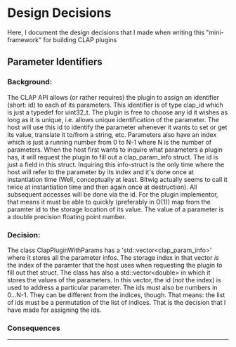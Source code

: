Design Decisions
================

Here, I document the design decisions that I made when writing this "mini-framework" for building
CLAP plugins


Parameter Identifiers
---------------------

### Background:

The CLAP API allows (or rather requires) the plugin to assign an identifier (short: id) to each of 
its parameters. This identifier is of type clap_id which is just a typedef for uint32_t. The plugin
is free to choose any id it wishes as long as it is unique, i.e. allows unique identification of the
parameter. The host will use this id to identify the parameter whenever it wants to set or get its 
value, translate it to/from a string, etc. Parameters also have an index which is just a running 
number from 0 to N-1 where N is the number of parameters. When the host first wants to inquire what
parameters a plugin has, it will request the plugin to fill out a clap_param_info struct. The id is
just a field in this struct. Inquiring this info-struct is the only time where the host will refer 
to the parameter by its index and it's done once at instantiation time (Well, conceptually at least. 
Bitwig actually seems to call it twice at instantiation time and then again once at destruction). 
All subsequent accesses will be done via the id. For the plugin implementor, that means it must be 
able to quickly (preferably in O(1)) map from the paramter id to the storage location of its value.
The value of a parameter is a double precision floating point number.


### Decision:

The class ClapPluginWithParams has a 'std::vector<clap_param_info>' where it stores all the parameter
infos. The storage index in that vector *is* the index of the paramter that the host uses when 
requesting the plugin to fill out thet struct. The class has also a std::vector\<double> in which it 
stores the values of the parameters. In this vector, the id (*not* the index) is used to address a 
particular parameter. The ids must also be numbers in 0...N-1. They can be different from the 
indices, though. That means: the list of ids must be a permutation of the list of indices. That is 
the decision that I have made for assigning the ids. 

### Consequences























----------------------------------------------------------------------------------------------------